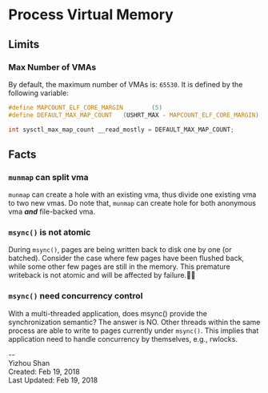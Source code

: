 # Process Virtual Memory

## Limits
### Max Number of VMAs
By default, the maximum number of VMAs is: `65530`. It is defined by the following variable:
```c
#define MAPCOUNT_ELF_CORE_MARGIN        (5)
#define DEFAULT_MAX_MAP_COUNT   (USHRT_MAX - MAPCOUNT_ELF_CORE_MARGIN)

int sysctl_max_map_count __read_mostly = DEFAULT_MAX_MAP_COUNT;
```

## Facts

### `munmap` can split vma
`munmap` can create a hole with an existing vma, thus divide one existing vma to two new vmas. Do note that, `munmap` can create hole for both anonymous vma *__and__* file-backed vma.


### `msync()` is not atomic
During `msync()`, pages are being written back to disk one by one (or batched). Consider the case where few pages have been flushed back, while some other few pages are still in the memory. This premature writeback is not atomic and will be affected by failure.

### `msync()` need concurrency control
With a multi-threaded application, does msync() provide the synchronization semantic? The answer is NO. Other threads within the same process are able to write to pages currently under `msync()`. This implies that application need to handle concurrency by themselves, e.g., rwlocks.


--  
Yizhou Shan  
Created: Feb 19, 2018  
Last Updated: Feb 19, 2018
